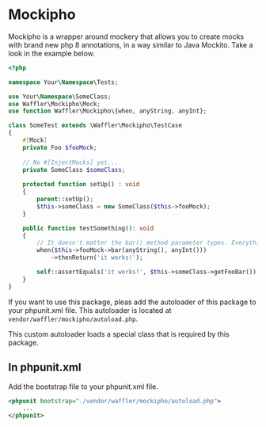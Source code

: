 # Mockipho

Mockipho is a wrapper around mockery that allows you to create mocks with brand new php 8 annotations, in a way similar
to Java Mockito. Take a look in the example below.

```php
<?php

namespace Your\Namespace\Tests;

use Your\Namespace\SomeClass;
use Waffler\Mockipho\Mock;
use function Waffler\Mockipho\{when, anyString, anyInt};

class SomeTest extends \Waffler\Mockipho\TestCase
{
    #[Mock]
    private Foo $fooMock;
    
    // No #[InjectMocks] yet...
    private SomeClass $someClass;
    
    protected function setUp() : void
    {
        parent::setUp();
        $this->someClass = new SomeClass($this->fooMock);
    }

    public function testSomething(): void
    {
        // It doesn't matter the bar() method parameter types. Everything just works.
        when($this->fooMock->bar(anyString(), anyInt()))
            ->thenReturn('it works!');

        self::assertEquals('it works!', $this->someClass->getFooBar()); // [OK]
    }
}
```

If you want to use this package, pleas add the autoloader of this package to your
phpunit.xml file. This autoloader is located at `vendor/waffler/mockipho/autoload.php`.

This custom autoloader loads a special class that is required by this package.

## In phpunit.xml
Add the bootstrap file to your phpunit.xml file.
```xml
<phpunit bootstrap="./vendor/waffler/mockipho/autoload.php">
    ...
</phpunit>
```
